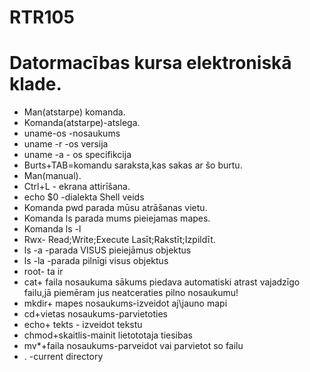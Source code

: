 # RTR105
# Datormacības kursa elektroniskā klade.
* Man(atstarpe) komanda.
* Komanda(atstarpe)-atslega.
* uname-os -nosaukums
* uname -r -os versija 
* uname -a - os specifikcija
* Burts+TAB=komandu saraksta,kas sakas ar šo burtu.
* Man(manual).
* Ctrl+L - ekrana attirīšana.
* echo $0 -dialekta Shell veids
* Komanda pwd parada mūsu atrāšanas vietu.
* Komanda ls parada mums pieiejamas mapes.
* Komanda ls -l 
* Rwx- Read;Write;Execute Lasīt;Rakstīt;Izpildīt.
* ls -a -parada VISUS pieiejāmus objektus
* ls -la -parada pilnīgi visus objektus
* root- ta ir
* cat+ faila nosaukuma sākums piedava automatiski atrast vajadzīgo failu,jā piemēram jus neatceraties pilno nosaukumu!
* mkdir+ mapes nosaukums-izveidot aj\\jauno mapi
* cd+vietas nosaukums-parvietoties
* echo+ tekts - izveidot tekstu 
* chmod+skaitlis-mainit lietototaja tiesibas
* mv*+faila nosaukums-parveidot vai parvietot so failu
* . -current directory



